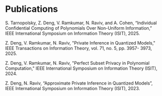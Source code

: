 # Publications
S. Tarnopolsky, Z. Deng, V. Ramkumar, N. Raviv, and A. Cohen, “Individual Confidential Computing of Polynomials Over Non-Uniform Information,” IEEE International Symposium on Information Theory (ISIT), 2025.

Z. Deng, V. Ramkumar, N. Raviv, "Private Inference in Quantized Models," IEEE Transactions on Information Theory, vol. 71, no. 5, pp. 3957-
3973, 2025.

Z. Deng, V. Ramkumar, N. Raviv, "Perfect Subset Privacy in Polynomial Computation," IEEE International Symposium on Information Theory (ISIT), 2024.

Z. Deng, N. Raviv, “Approximate Private Inference in Quantized Models”,  IEEE International Symposium on Information Theory (ISIT), 2023.
